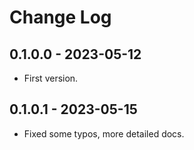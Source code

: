 # Change Log

## 0.1.0.0 - 2023-05-12
* First version.

## 0.1.0.1 - 2023-05-15
* Fixed some typos, more detailed docs.
	
